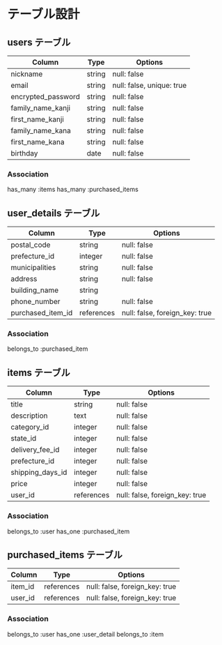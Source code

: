 # テーブル設計

##  users テーブル
| Column              | Type       | Options                    |
| ------------------- | ---------- | -------------------------- |
| nickname            | string     | null: false                |
| email               | string     | null: false, unique: true  |
| encrypted_password  | string     | null: false                |
| family_name_kanji   | string     | null: false                |
| first_name_kanji    | string     | null: false                |
| family_name_kana    | string     | null: false                |
| first_name_kana     | string     | null: false                |
| birthday            | date       | null: false                |

### Association
has_many :items
has_many :purchased_items


##  user_details テーブル
| Column             | Type       | Options                        |
| ------------------ | ---------- | ------------------------------ |
| postal_code        | string     | null: false                    |
| prefecture_id      | integer    | null: false                    |
| municipalities     | string     | null: false                    |
| address            | string     | null: false                    |
| building_name      | string     |                                |
| phone_number       | string     | null: false                    |
| purchased_item_id  | references | null: false, foreign_key: true |


### Association
belongs_to :purchased_item


## items テーブル
| Column           | Type         | Options                        |
| ---------------- | ------------ | ------------------------------ |  
| title            | string       | null: false                    |
| description      | text         | null: false                    |
| category_id      | integer      | null: false                    |
| state_id         | integer      | null: false                    |
| delivery_fee_id  | integer      | null: false                    |
| prefecture_id    | integer      | null: false                    |
| shipping_days_id | integer      | null: false                    |
| price            | integer      | null: false                    |
| user_id          | references   | null: false, foreign_key: true |


### Association
belongs_to :user
has_one :purchased_item


## purchased_items テーブル
| Column    | Type         | Options                        |
| --------- | ----------   | ------------------------------ |
| item_id   | references   | null: false, foreign_key: true |
| user_id   | references   | null: false, foreign_key: true |


### Association
belongs_to :user
has_one :user_detail
belongs_to :item
